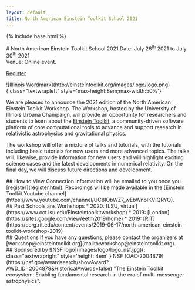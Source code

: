 ```yaml
---
layout: default
title: North American Einstein Toolkit School 2021
---
```

{% include base.html %}
<div class="col-xs-12 col-sm-4" markdown="1">
# North American Einstein Toolkit School 2021
Date: July 26<sup>th</sup> 2021 to July 30<sup>th</sup> 2021 <br>
Venue: Online event.

<a class="btn btn-info" href="{{base}}/register.html" role="button">Register</a>
</div>

<div class="col-xs-12 col-sm-8" markdown="1">
![Illinois Wordmark](http://einsteintoolkit.org/images/logo/logo.png){:class="textwrapleft" style='max-height:8em;max-width:50%'}

We are pleased to announce the 2021 edition of the North American
Einstein Toolkit Workshop. The Workshop, hosted by the University of
Illinois Urbana Champaign, will provide an opportunity for researchers and students to
learn about the [Einstein Toolkit](https://einsteintoolkit.org/), a
community-driven software platform of core computational tools to advance
and support research in relativistic astrophysics and gravitational
physics.

The workshop will offer a mixture of talks and tutorials, with the
tutorials including basic tutorials for new users and more advanced
topics. The talks will, likewise, provide information for new users and
will highlight exciting science cases and the latest developments in
numerical relativity. On the final day, we will discuss future directions
and development.
</div>

<div class="col-xs-12 col-sm-6 col-md-4" markdown="1">
## How to View
Connection information will be emailed to you once you [register](register.html).
Recordings will be made available in the
[Einstein Toolkit Youtube channel](https://www.youtube.com/channel/UC8IObWZ7_wEbWnbIKVIQRYQ).
</div>

<div class="col-xs-12 col-sm-6 col-md-4" markdown="1">
## Past Schools ans Worhshops
* 2020: [LSU, virtual](https://www.cct.lsu.edu/Einsteintoolkitworkshop)
* 2019: [London](https://sites.google.com/view/eetm2019/home)
* 2019: [RIT](https://ccrg.rit.edu/content/events/2019-06-17/north-american-einstein-toolkit-workshop-2019)
</div>

<div class="col-xs-12 col-sm-6 col-md-4" markdown="1">
## Questions
If you have any questions, please contact the organizers at [workshop@einsteintoolkit.org](mailto:workshop@einsteintoolkit.org).
</div>

<div class="col-xs-12 col-sm-6 col-md-4" markdown="1">
## Sponsored by
![NSF logo](images/logo/logo_nsf.jpg){: class="textwrapright" style='height: 4em' }
NSF [OAC-2004879](https://nsf.gov/awardsearch/showAward?AWD_ID=2004879&HistoricalAwards=false) "The Einstein Toolkit ecosystem: Enabling fundamental research in the era of multi-messenger astrophysics".
</div>
